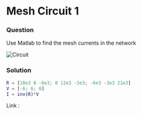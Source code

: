 # Mesh Circuit 1
### Question  

Use Matlab to find the mesh currents in the network

![Circuit](https://github.com/Offliners/NTNU_ME_Automatic_Control_Lab/blob/master/Week%201/Mesh%20Circuit%201/Mesh_Circuit_1.PNG)

### Solution 

```matlab 
R = [10e3 0 -6e3; 0 12e3 -3e3; -6e3 -3e3 21e3]
V = [-6; 6; 0]
I = inv(R)*V
```

Link : 
